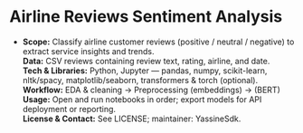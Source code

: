 # Airline Reviews Sentiment Analysis

- **Scope:**
Classify airline customer reviews (positive / neutral / negative) to extract service insights and trends.  
**Data:**
CSV reviews containing review text, rating, airline, and date.  
**Tech & Libraries:**
 Python, Jupyter — pandas, numpy, scikit-learn, nltk/spacy, matplotlib/seaborn, transformers & torch (optional).  
**Workflow:**
EDA & cleaning → Preprocessing (embeddings) → (BERT) 
**Usage:**
Open and run notebooks in order; export models for API deployment or reporting.  
**License & Contact:**
See LICENSE; maintainer: YassineSdk.
